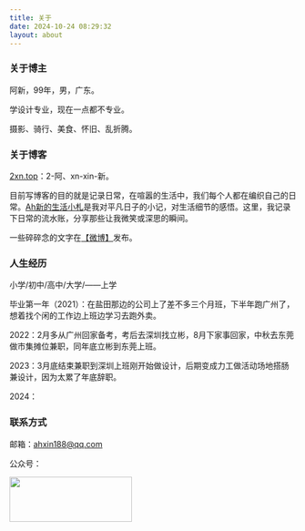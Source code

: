 ```yaml
---
title: 关于
date: 2024-10-24 08:29:32
layout: about
---
```

<h3>关于博主</h3>
阿新，99年，男，广东。

学设计专业，现在一点都不专业。

摄影、骑行、美食、怀旧、乱折腾。
<h3>关于博客</h3>
<a href="http://blog.2xn.top">2xn.top</a>：2-阿、xn-xin-新。

目前写博客的目的就是记录日常，在喧嚣的生活中，我们每个人都在编织自己的日常。<a href="https://blog.ahxin.cn/">Ah新的生活小札</a>是我对平凡日子的小记，对生活细节的感悟。这里，我记录下日常的流水账，分享那些让我微笑或深思的瞬间。

一些碎碎念的文字在<a href="https://m.weibo.cn/u/6357451941">【微博】</a>发布。
<h3>人生经历</h3>
小学/初中/高中/大学/——上学

毕业第一年（2021）：在盐田那边的公司上了差不多三个月班，下半年跑广州了，想着找个闲的工作边上班边学习去跑外卖。

2022：2月多从广州回家备考，考后去深圳找立彬，8月下家事回家，中秋去东莞做市集摊位兼职，同年底立彬到东莞上班。

2023：3月底结束兼职到深圳上班刚开始做设计，后期变成力工做活动场地搭肠兼设计，因为太累了年底辞职。

2024：
<h3>联系方式</h3>
邮箱：<a class="external-link" href="mailto:ahxin188@qq.com" target="_blank" rel="noopener" data-tooltip-position="top" aria-label="mailto:ahxin188@qq.com">ahxin188@qq.com</a>

公众号：

<img class="" src="https://pic.2xn.top/img/2024公众号二维码落款.webp" width="215" height="79" />
